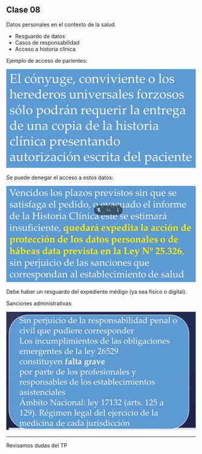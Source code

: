 ## Clase 08

Datos personales en el contexto de la salud.

- Resguardo de datos
- Casos de responsabilidad
- Acceso a historia clínica

Ejemplo de acceso de parientes:

![](./314-assets/ppt-60-tts.png)

Se puede denegar el acceso a estos datos:

![](./314-assets/ppt-61-tts.png)

Debe haber un resguardo del expediente médigo (ya sea físico o digital).

Sanciones administrativas:

![](./314-assets/ppt-62-tts.png)

---

Revisamos dudas del TP